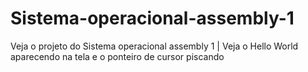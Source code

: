 # Sistema-operacional-assembly-1
Veja o projeto do Sistema operacional assembly 1 | Veja  o Hello World aparecendo na tela e o ponteiro de cursor piscando
